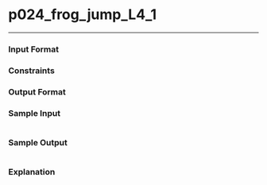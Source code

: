 # p024_frog_jump_L4_1
---

### Input Format 

### Constraints

### Output Format 

### Sample Input
```
```
### Sample Output
```
```
### Explanation
